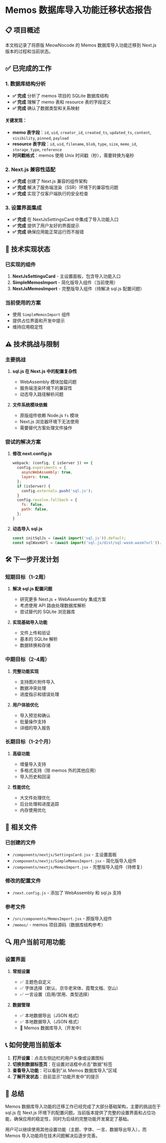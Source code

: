 # Memos 数据库导入功能迁移状态报告

## 📋 项目概述

本文档记录了将原版 MeowNocode 的 Memos 数据库导入功能迁移到 Next.js 版本的过程和当前状态。

## ✅ 已完成的工作

### 1. 数据库结构分析
- **✅ 完成** 分析了 memos 项目的 SQLite 数据库结构
- **✅ 完成** 理解了 memo 表和 resource 表的字段定义
- **✅ 完成** 确认了数据类型和关系映射

#### 关键发现：
- **memo 表字段**：`id`, `uid`, `creator_id`, `created_ts`, `updated_ts`, `content`, `visibility`, `pinned`, `payload`
- **resource 表字段**：`id`, `uid`, `filename`, `blob`, `type`, `size`, `memo_id`, `storage_type`, `reference`
- **时间戳格式**：memos 使用 Unix 时间戳（秒），需要转换为毫秒

### 2. Next.js 兼容性适配
- **✅ 完成** 创建了 Next.js 兼容的组件架构
- **✅ 完成** 解决了服务端渲染（SSR）环境下的兼容性问题
- **✅ 完成** 实现了仅客户端执行的安全检查

### 3. 设置界面集成
- **✅ 完成** 在 NextJsSettingsCard 中集成了导入功能入口
- **✅ 完成** 提供了用户友好的界面提示
- **✅ 完成** 确保应用能正常运行而不报错

## 🔄 技术实现状态

### 已实现的组件
1. **NextJsSettingsCard** - 主设置面板，包含导入功能入口
2. **SimpleMemosImport** - 简化版导入组件（当前使用）
3. **NextJsMemosImport** - 完整版导入组件（待解决 sql.js 配置问题）

### 当前使用的方案
- 使用 `SimpleMemosImport` 组件
- 提供占位界面和开发中提示
- 维持应用稳定性

## ⚠️ 技术挑战与限制

### 主要挑战
1. **sql.js 在 Next.js 中的配置复杂性**
   - WebAssembly 模块加载问题
   - 服务端渲染环境下的兼容性
   - 动态导入路径解析问题

2. **文件系统模块依赖**
   - 原版组件依赖 Node.js `fs` 模块
   - Next.js 浏览器环境下无法使用
   - 需要替代方案处理文件操作

### 尝试的解决方案
1. **修改 next.config.js**
   ```javascript
   webpack: (config, { isServer }) => {
     config.experiments = {
       asyncWebAssembly: true,
       layers: true,
     };
     if (isServer) {
       config.externals.push('sql.js');
     }
     config.resolve.fallback = {
       fs: false,
       path: false,
     };
   }
   ```

2. **动态导入 sql.js**
   ```javascript
   const initSqlJs = (await import('sql.js')).default;
   const sqlWasmUrl = (await import('sql.js/dist/sql-wasm.wasm?url')).default;
   ```

## 🛠️ 下一步开发计划

### 短期目标（1-2周）
1. **解决 sql.js 配置问题**
   - 研究更多 Next.js + WebAssembly 集成方案
   - 考虑使用 API 路由处理数据库解析
   - 尝试替代的 SQLite 浏览器库

2. **实现基础导入功能**
   - 文件上传和验证
   - 基本的 SQLite 解析
   - 数据转换和存储

### 中期目标（2-4周）
1. **完整功能实现**
   - 支持图片附件导入
   - 数据冲突处理
   - 进度指示和错误处理

2. **用户体验优化**
   - 导入预览和确认
   - 批量操作支持
   - 详细的导入报告

### 长期目标（1-2个月）
1. **高级功能**
   - 增量导入支持
   - 多格式支持（除 memos 外的其他应用）
   - 导入历史和回滚

2. **性能优化**
   - 大文件处理优化
   - 后台处理和进度追踪
   - 内存使用优化

## 📁 相关文件

### 已创建的文件
- `/components/nextjs/SettingsCard.jsx` - 主设置面板
- `/components/nextjs/SimpleMemosImport.jsx` - 简化版导入组件
- `/components/nextjs/MemosImport.jsx` - 完整版导入组件（待修复）

### 修改的配置文件
- `/next.config.js` - 添加了 WebAssembly 和 sql.js 支持

### 参考文件
- `/src/components/MemosImport.jsx` - 原版导入组件
- `/memos/` - memos 项目源码（数据库结构参考）

## 🔍 用户当前可用功能

### 设置界面
1. **常规设置**
   - ✅ 主题色自定义
   - ✅ 字体选择（默认、京华老宋体、霞鹜文楷、空山）
   - ✅ 一言设置（启用/禁用、类型选择）

2. **数据管理**
   - ✅ 本地数据导出（JSON 格式）
   - ✅ 本地数据导入（JSON 格式）
   - 🔄 Memos 数据库导入（开发中）

## 📞 如何使用当前版本

1. **打开设置**：点击左侧边栏的用户头像或设置图标
2. **切换到数据标签页**：在设置对话框中点击"数据"标签
3. **查看导入功能**：可以看到"从 Memos 数据库导入"区域
4. **了解开发状态**：目前显示"功能开发中"的提示

## 🎯 总结

Memos 数据库导入功能的迁移工作已经完成了大部分基础架构，主要的挑战在于 sql.js 在 Next.js 环境下的配置问题。当前版本提供了完整的设置界面和占位功能，确保应用的稳定性，同时为后续的完整功能开发奠定了基础。

用户可以继续使用其他设置功能（主题、字体、一言、数据导出导入），而 Memos 导入功能将在技术问题解决后逐步完善。